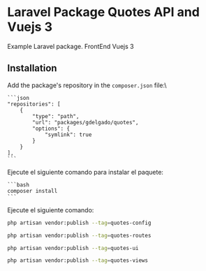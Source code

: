 # Laravel Package Quotes API and Vuejs 3

Example Laravel package.
FrontEnd Vuejs 3

## Installation


Add the package's repository in the `composer.json` file:\
 

 	```json
    "repositories": [
        {
            "type": "path",
            "url": "packages/gdelgado/quotes",
            "options": {
                "symlink": true
            }
        }
    ],
	```
Ejecute el siguiente comando para instalar el paquete:

	```bash
	composer install
	```


Ejecute el siguiente comando:

```bash
php artisan vendor:publish --tag=quotes-config
```
 

```bash
php artisan vendor:publish --tag=quotes-routes
```

```bash
php artisan vendor:publish --tag=quotes-ui
```

```bash
php artisan vendor:publish --tag=quotes-views
```